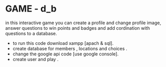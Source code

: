 # GAME - d_b


in this interactive game you can create a profile and change profile image, answer questions to win points and badges and add cordination with questions to a database.

* to run this code download xampp [apach & sql].
* create database for members , locations and choices .
* change the google api code [use google console].
* create user and play .
